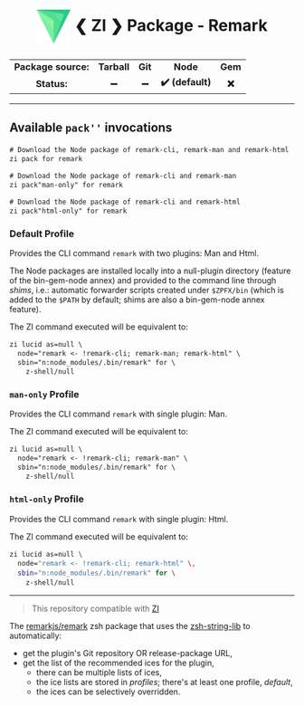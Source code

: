 <h1 align="center">
  <p><a href="https://github.com/z-shell/zi">
    <img align="center" src="https://github.com/z-shell/zi/raw/main/docs/images/logo.svg" alt="Logo" width="60px" height="60px" /></a>
    ❮ ZI ❯ Package - Remark </p>
</h1>
<h3 align="center">
<table>
    <tr>
        <td><b>Package source:</b></td>
        <td>Tarball</td>
        <td>Git</td>
        <td>Node</td>
        <td>Gem</td>
    </tr>
    <tr>
        <td><b>Status:</b></td>
        <td>➖</td>
        <td>➖</td>
        <td>✔️ (default)</td>
        <td>❌</td>
    </tr>
</table></h3><hr />

## Available `pack''` invocations

```shell
# Download the Node package of remark-cli, remark-man and remark-html
zi pack for remark
```
```shell
# Download the Node package of remark-cli and remark-man
zi pack"man-only" for remark
```
```shell
# Download the Node package of remark-cli and remark-html
zi pack"html-only" for remark
```

### Default Profile

Provides the CLI command `remark` with two plugins: Man and Html.

The Node packages are installed locally into a null-plugin directory (feature of the bin-gem-node annex) and provided to the command line through _shims_, i.e.: automatic forwarder scripts created under `$ZPFX/bin` (which is added to the `$PATH` by default; shims are also a bin-gem-node annex feature).

The ZI command executed will be equivalent to:

```shell
zi lucid as=null \
  node="remark <- !remark-cli; remark-man; remark-html" \
  sbin="n:node_modules/.bin/remark" for \
    z-shell/null
```

### `man-only` Profile

Provides the CLI command `remark` with single plugin: Man.

The ZI command executed will be equivalent to:

```shell
zi lucid as=null \
  node="remark <- !remark-cli; remark-man" \
  sbin="n:node_modules/.bin/remark" for \
    z-shell/null
```

### `html-only` Profile

Provides the CLI command `remark` with single plugin: Html.

The ZI command executed will be equivalent to:

```zsh
zi lucid as=null \
  node="remark <- !remark-cli; remark-html" \,
  sbin="n:node_modules/.bin/remark" for \
    z-shell/null
```

---

> This repository compatible with [ZI](https://github.com/z-shell/zi)

The [remarkjs/remark](https://github.com/remarkjs/remark) zsh package that uses the [zsh-string-lib](https://github.com/z-shell/zsh-string-lib) to automatically:

- get the plugin's Git repository OR release-package URL,
- get the list of the recommended ices for the plugin,
  - there can be multiple lists of ices,
  - the ice lists are stored in _profiles_; there's at least one profile, _default_,
  - the ices can be selectively overridden.
